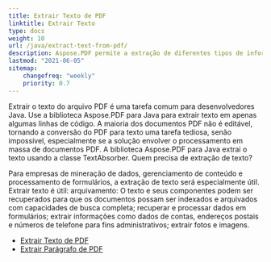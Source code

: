 ```yaml
---
title: Extrair Texto de PDF 
linktitle: Extrair Texto 
type: docs
weight: 10
url: /java/extract-text-from-pdf/
description: Aspose.PDF permite a extração de diferentes tipos de informações. Esta seção contém artigos sobre extração de texto de documentos PDF usando Aspose.PDF para Java.
lastmod: "2021-06-05"
sitemap:
    changefreq: "weekly"
    priority: 0.7
---
```


Extrair o texto do arquivo PDF é uma tarefa comum para desenvolvedores Java. Use a biblioteca Aspose.PDF para Java para extrair texto em apenas algumas linhas de código. A maioria dos documentos PDF não é editável, tornando a conversão do PDF para texto uma tarefa tediosa, senão impossível, especialmente se a solução envolver o processamento em massa de documentos PDF. 
A biblioteca Aspose.PDF para Java extrai o texto usando a classe TextAbsorber. 
Quem precisa de extração de texto?

Para empresas de mineração de dados, gerenciamento de conteúdo e processamento de formulários, a extração de texto será especialmente útil.
 Extrair texto é útil: arquivamento: O texto e seus componentes podem ser recuperados para que os documentos possam ser indexados e arquivados com capacidades de busca completa; recuperar e processar dados em formulários; extrair informações como dados de contas, endereços postais e números de telefone para fins administrativos; extrair fotos e imagens.

- [Extrair Texto de PDF](/pdf/java/extract-text-from-all-pdf/)
- [Extrair Parágrafo de PDF](/pdf/java/extract-paragraph-from-pdf/)